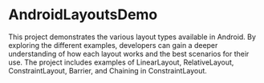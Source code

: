 # AndroidLayoutsDemo
This project demonstrates the various layout types available in Android. By exploring the different examples, developers can gain a deeper understanding of how each layout works and the best scenarios for their use. The project includes examples of LinearLayout, RelativeLayout, ConstraintLayout, Barrier, and Chaining in ConstraintLayout.


